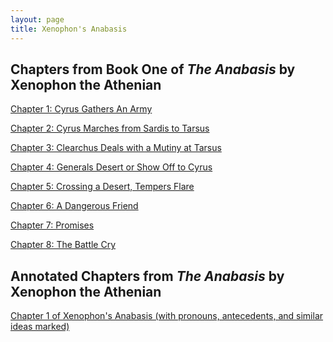 ```yaml
---
layout: page
title: Xenophon's Anabasis
---
```



<h2>Chapters from Book One of <i>The Anabasis</i> by Xenophon the Athenian</h2>

<a href="/tutorials-v2/xenophon/chapter_1">Chapter 1:  Cyrus Gathers An Army </a>

<a href="/tutorials-v2/xenophon/chapter_2">Chapter 2:  Cyrus Marches from Sardis to Tarsus </a>

<a href="/tutorials-v2/xenophon/chapter_3">Chapter 3:  Clearchus Deals with a Mutiny at Tarsus</a>

<!-- <a href="/tutorials-v2/xenophon/chapter_4">Chapter 4:  Generals Desert or Show Off to Cyrus</a>
 -->
<a href="/tutorials-v2/xenophon_tooltip_summaries/chapter_4">Chapter 4:  Generals Desert or Show Off to Cyrus<!-- —with Fill-in-the-Blank Summaries --></a>


<!-- <a href="/tutorials-v2/xenophon/chapter_5">Chapter 5:  Crossing a Desert, Tempers Flare</a> -->


<a href="/tutorials-v2/xenophon_tooltip_summaries/chapter_5">Chapter 5:  Crossing a Desert, Tempers Flare<!-- —with Fill-in-the-Blank Summaries --></a>


<a href="/tutorials-v2/xenophon_tooltip_summaries/chapter_6">Chapter 6:  A Dangerous Friend<!-- —with Fill-in-the-Blank Summaries --></a>


<a href="/tutorials-v2/xenophon_tooltip_summaries/chapter_7">Chapter 7:  Promises<!-- —with Fill-in-the-Blank Summaries --></a>



<a href="/tutorials-v2/xenophon_tooltip_summaries/chapter_8">Chapter 8:  The Battle Cry<!-- —with Fill-in-the-Blank Summaries --></a>


<h2>Annotated Chapters from <i>The Anabasis</i> by Xenophon the Athenian</h2>

<a href="/tutorials-v2/xenophon_pronoun_antecedent/chapter_1/index.html">Chapter 1 of Xenophon's Anabasis (with pronouns, antecedents, and similar ideas marked)</a>

